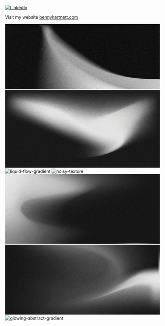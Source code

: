[![LinkedIn](https://img.shields.io/badge/LinkedIn-Profile-blue?logo=linkedin)](https://www.linkedin.com/in/dev-dc/)


Visit my website [bennyhartnett.com](https://bennyhartnett.com)

![abstract-white-wave](assets/abstract-white-wave-black-background-3d-rendering-3d-illustration_899451-1765.jpg)
![banner-noise-texture](assets/black-white-abstract-banner-noise-texture-poster-header-cover-wallpaper-design-grainy-artistic-background-digital-design-creative-visual-projects_1132312-12230.jpg)
![liquid-flow-gradient](assets/black-white-abstract-liquid-flow-gradient-background-with-grainy-noise-texture_663214-1430.jpg)
![noisy-texture](assets/black-white-noisy-texture-grainy-background-monochrome-minimal-grunge-banner-header-poster-backdrop-design_284753-3028.jpg)
![photo-hand-bottle-wine](assets/black-white-photo-hand-bottle-wine_228765-308.jpg)
![sun-shining-clouds](assets/black-white-photo-light-that-is-from-sun-shining-through-clouds_228765-305.jpg)
![glowing-abstract-gradient](assets/grey-black-white-glowing-abstract-gradient-shape-black-grainy-background-minimal-header-cover-poster-design-copy-space_284753-2725.jpg)

